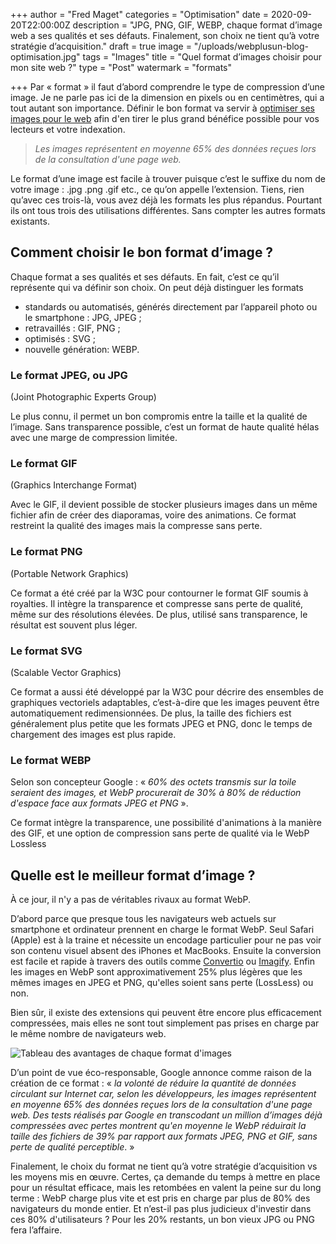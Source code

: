 +++
author = "Fred Maget"
categories = "Optimisation"
date = 2020-09-20T22:00:00Z
description = "JPG, PNG, GIF, WEBP, chaque format d’image web a ses qualités et ses défauts. Finalement, son choix ne tient qu’à votre stratégie d’acquisition."
draft = true
image = "/uploads/webplusun-blog-optimisation.jpg"
tags = "Images"
title = "Quel format d’images choisir pour mon site web ?"
type = "Post"
watermark = "formats"

+++
Par « format » il faut d’abord comprendre le type de compression d’une image. Je ne parle pas ici de la dimension en pixels ou en centimètres, qui a tout autant son importance. Définir le bon format va servir à [optimiser ses images pour le web](/blog/pourquoi-optimiser-ses-images-pour-le-web/) afin d'en tirer le plus grand bénéfice possible pour vos lecteurs et votre indexation.

> _Les images représentent en moyenne 65% des données reçues lors de la consultation d'une page web._

Le format d’une image est facile à trouver puisque c’est le suffixe du nom de votre image : .jpg .png .gif etc., ce qu’on appelle l’extension. Tiens, rien qu’avec ces trois-là, vous avez déjà les formats les plus répandus. Pourtant ils ont tous trois des utilisations différentes. Sans compter les autres formats existants.

## **Comment choisir le bon format d’image ?**

Chaque format a ses qualités et ses défauts. En fait, c’est ce qu’il représente qui va définir son choix. On peut déjà distinguer les formats

* standards ou automatisés, générés directement par l’appareil photo ou le smartphone : JPG, JPEG ;
* retravaillés : GIF, PNG ;
* optimisés : SVG ;
* nouvelle génération: WEBP.

### **Le format JPEG, ou JPG**

(Joint Photographic Experts Group)

Le plus connu, il permet un bon compromis entre la taille et la qualité de l’image. Sans transparence possible, c’est un format de haute qualité hélas avec une marge de compression limitée.

### **Le format GIF**

(Graphics Interchange Format)

Avec le GIF, il devient possible de stocker plusieurs images dans un même fichier afin de créer des diaporamas, voire des animations. Ce format restreint la qualité des images mais la compresse sans perte.

### **Le format PNG**

(Portable Network Graphics)

Ce format a été créé par la W3C pour contourner le format GIF soumis à royalties. Il intègre la transparence et compresse sans perte de qualité, même sur des résolutions élevées. De plus, utilisé sans transparence, le résultat est souvent plus léger.

### **Le format SVG**

(Scalable Vector Graphics)

Ce format a aussi été développé par la W3C pour décrire des ensembles de graphiques vectoriels adaptables, c’est-à-dire que les images peuvent être automatiquement redimensionnées. De plus, la taille des fichiers est généralement plus petite que les formats JPEG et PNG, donc le temps de chargement des images est plus rapide.

### **Le format WEBP**

Selon son concepteur Google : « _60% des octets transmis sur la toile seraient des images, et WebP procurerait de 30% à 80% de réduction d'espace face aux formats JPEG et PNG_ ».

Ce format intègre la transparence, une possibilité d'animations à la manière des GIF, et une option de compression sans perte de qualité via le WebP Lossless

## **Quelle est le meilleur format d’image ?**

À ce jour, il n'y a pas de véritables rivaux au format WebP.

D’abord parce que presque tous les navigateurs web actuels sur smartphone et ordinateur prennent en charge le format WebP. Seul Safari (Apple) est à la traine et nécessite un encodage particulier pour ne pas voir son contenu visuel absent des iPhones et MacBooks. Ensuite la conversion est facile et rapide à travers des outils comme [Convertio](https://convertio.co/fr/formats/webp/) ou [Imagify](https://imagify.io/fr). Enfin les images en WebP sont approximativement 25% plus légères que les mêmes images en JPEG et PNG, qu'elles soient sans perte (LossLess) ou non.

Bien sûr, il existe des extensions qui peuvent être encore plus efficacement compressées, mais elles ne sont tout simplement pas prises en charge par le même nombre de navigateurs web.

![Tableau des avantages de chaque format d'images](/uploads/webplusun-tableau-avantages-images.webp "Tableau des types d'images")

D’un point de vue éco-responsable, Google annonce comme raison de la création de ce format : « _la volonté de réduire la quantité de données circulant sur Internet car, selon les développeurs, les images représentent en moyenne 65% des données reçues lors de la consultation d'une page web. Des tests réalisés par Google en transcodant un million d’images déjà compressées avec pertes montrent qu'en moyenne le WebP réduirait la taille des fichiers de 39% par rapport aux formats JPEG, PNG et GIF, sans perte de qualité perceptible_. »

Finalement, le choix du format ne tient qu’à votre stratégie d’acquisition vs les moyens mis en œuvre. Certes, ça demande du temps à mettre en place pour un résultat efficace, mais les retombées en valent la peine sur du long terme : WebP charge plus vite et est pris en charge par plus de 80% des navigateurs du monde entier. Et n’est-il pas plus judicieux d'investir dans ces 80% d'utilisateurs ? Pour les 20% restants, un bon vieux JPG ou PNG fera l’affaire.